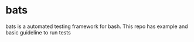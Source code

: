 # bats
bats is a automated testing framework for bash. This repo has example and basic guideline to run tests 
